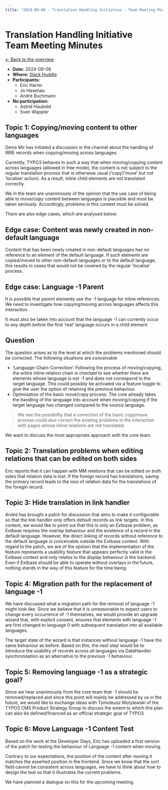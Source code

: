 ```yaml
---
title: "2024-09-06 - Translation Handling Initiative - Team Meeting Minutes"
---
```


# Translation Handling Initiative<br>Team Meeting Minutes

[← Back to the overview](https://notes.typo3.org/s/f3ae8fZSD)

- **Date:** 2024-09-06<br>
- **Where:** [Slack Huddle](https://app.slack.com/huddle/T024TUMLZ/C05D7UF1L8M)
- **Participants:**
    - Eric Harrer
    - Jo Hasenau
    - André Buchmann
- **No participation:**
    - Astrid Haubold
    - Sven Wappler

## Topic 1: Copying/moving content to other languages

Denis Mir has initiated a discussion in the channel about the handling of IRRE records when copying/moving across languages.

Currently, TYPO3 behaves in such a way that when moving/copying content across languages (allowed in free mode), the content is not subject to the regular translation process that is otherwise usual (‘copy’/‘move’ but not ‘localise’ action). As a result, inline child elements are not translated correctly.

We in the team are unanimously of the opinion that the use case of being able to move/copy content between languages is plausible and must be taken seriously. Accordingly, problems in this context must be solved.

There are also edge cases, which are analysed below:

## Edge case: Content was newly created in non-default language

Content that has been newly created in non-default languages has no reference to an element of the default language. If such elements are copied/moved to other non-default languages or to the default language, this results in cases that would not be covered by the regular ‘localise’ process.

## Edge case: Language -1 Parent

It is possible that parent elements use the -1 language for inline references. We need to investigate how copying/moving across languages affects this interaction.

It must also be taken into account that the language -1 can currently occur to any depth before the first ‘real’ language occurs in a child element.

## Question

The question arises as to the level at which the problems mentioned should be corrected. The following situations are conceivable

- ‘Language-Chain-Correction’: Following the process of moving/copying, the entire inline relation chain is checked to see whether there are elements whose language is not -1 and does not correspond to the target language. This could possibly be activated via a feature toggle to give the user the option of retaining the previous behaviour.
- Optimisation of the basic move/copy process: The core already takes the handling of the language into account when moving/copying if the target language has changed compared to the source language.

> We see the possibility that a correction of the basic copy/move process could also correct the existing problems in the interaction with pages whose inline relations are not translated.

We want to discuss the most appropriate approach with the core team.

## Topic 2: Translation problems when editing relations that can be edited on both sides

Eric reports that it can happen with MM relations that can be edited on both sides that relation data is lost. If the foreign record has translations, saving the primary record leads to the loss of relation data for the translations of the foregin record.

## Topic 3: Hide translation in link handler

André has brought a patch for discussion that aims to make it configurable so that the link handler only offers default records as link targets. In this context, we would like to point out that this is only an Extbase problem, as Extbase requires the overlay behaviour and the existence of a record in the default language. However, the direct linking of records without reference to the default language is conceivable outside the Extbase context. With regard to the patch, we are of the opinion that the implementation of the feature represents a usability feature that appears perfectly valid in the Extbase context and only relates to the display behaviour in the backend. Even if Extbase should be able to operate without overlays in the future, nothing stands in the way of this feature for the time being.

## Topic 4: Migration path for the replacement of language -1

We have discussed what a migration path for the removal of language -1 might look like. Since we believe that it is unreasonable to expect users to change every occurrence of -1 themselves, we would provide an upgrade wizard that, with explicit consent, ensures that elements with language -1 are first changed to language 0 with subsequent translation into all available languages.

The target state of the wizard is that instances without language -1 have the same behaviour as before. Based on this, the next step would be to introduce the usability of records across all languages via DataHandler synchronisation as an alternative to the previous -1 behaviour.

## Topic 5: Removing language -1 as a strategic goal?

Since we hear unanimously from the core team that -1 should be removed/replaced and since this point will mainly be addressed by us in the future, we would like to exchange ideas with Tymoteusz Motylewski of the TYPO3 CMS Product Strategy Group to discuss the extent to which this plan can also be defined/financed as an official strategic goal of TYPO3.

## Topic 6: Move Language -1 Content Test

Based on the work at the Developer Days, Eric has uploaded a first version of the patch for testing the behaviour of Language -1 content when moving.

Contrary to our expectations, the position of the content after moving it matches the asserted position in the frontend. Since we know that the sort field cannot be consistent across languages, we have to think about how to design the test so that it illustrates the current problems.

We have planned a dialogue on this for the upcoming meeting.
